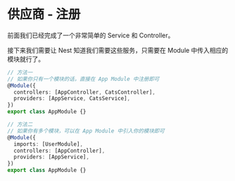 # 供应商 - 注册

前面我们已经完成了一个非常简单的 Service 和 Controller。

接下来我们需要让 Nest 知道我们需要这些服务，只需要在 Module 中传入相应的模块就行了。

```ts
// 方法一
// 如果你只有一个模块的话，直接在 App Module 中注册即可
@Module({
  controllers: [AppController, CatsController],
  providers: [AppService, CatsService],
})
export class AppModule {}

// 方法二
// 如果你有多个模块，可以在 App Module 中引入你的模块即可
@Module({
  imports: [UserModule],
  controllers: [AppController],
  providers: [AppService],
})
export class AppModule {}
```
